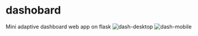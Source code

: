 # dashobard
Mini adaptive dashboard web app on flask
![dash-desktop](https://github.com/snusav1j/dashobard/assets/106090175/9d56e7d8-d71e-49db-81ee-7425f02fa23a)
![dash-mobile](https://github.com/snusav1j/dashobard/assets/106090175/9e7dc008-9740-4518-a0c9-60e89c0979fa)
